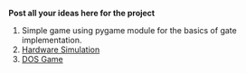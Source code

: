 **Post all your ideas here for the project**

1. Simple game using pygame module for the basics of gate implementation.
2. [Hardware Simulation](https://www.instructables.com/Logic-Game-Using-Digital-Logic-Gates/)
3. [DOS Game](https://www.myabandonware.com/game/rocky-s-boots-cp)

